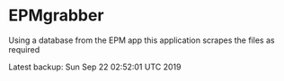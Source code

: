 # EPMgrabber
Using a database from the EPM app this application scrapes the files as required


Latest backup: Sun Sep 22 02:52:01 UTC 2019
